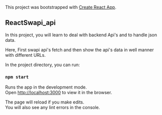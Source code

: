 This project was bootstrapped with [Create React App](https://github.com/facebook/create-react-app).

## ReactSwapi_api

In this project, you will learn to deal with backend Api's and to handle json data.

Here, First swapi api's fetch and then show the api's data in well manner with different URLs.

In the project directory, you can run:

### `npm start`

Runs the app in the development mode.<br>
Open [http://localhost:3000](http://localhost:3000) to view it in the browser.

The page will reload if you make edits.<br>
You will also see any lint errors in the console.


